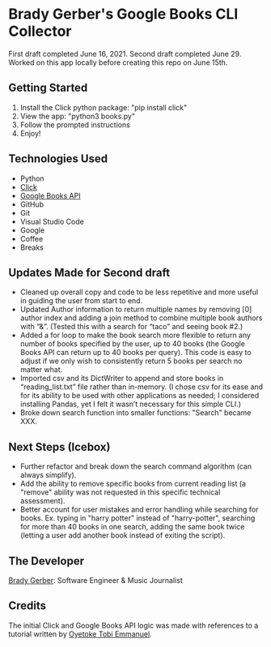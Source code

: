 # Brady Gerber's Google Books CLI Collector

First draft completed June 16, 2021. Second draft completed June 29. Worked on this app locally before creating this repo on June 15th.

## Getting Started

1. Install the Click python package: "pip install click"
2. View the app: "python3 books.py"
3. Follow the prompted instructions
4. Enjoy!

## Technologies Used

- Python
- [Click](https://click.palletsprojects.com/en/8.0.x/)
- [Google Books API](https://developers.google.com/books/docs/v1/getting_started)
- GitHub
- Git
- Visual Studio Code
- Google
- Coffee
- Breaks

## Updates Made for Second draft
- Cleaned up overall copy and code to be less repetitive and more useful in guiding the user from start to end.
- Updated Author information to return multiple names by removing [0] author index and adding a join method to combine multiple book authors with “&”. (Tested this with a search for “taco” and seeing book #2.)
- Added a for loop to make the book search more flexible to return any number of books specified by the user, up to 40 books (the Google Books API can return up to 40 books per query). This code is easy to adjust if we only wish to consistently return 5 books per search no matter what.
- Imported csv and its DictWriter to append and store books in “reading_list.txt” file rather than in-memory. (I chose csv for its ease and for its ability to be used with other applications as needed; I considered installing Pandas, yet I felt it wasn’t necessary for this simple CLI.)
- Broke down search function into smaller functions: "Search" became XXX.

## Next Steps (Icebox)

- Further refactor and break down the search command algorithm (can always simplify).
- Add the ability to remove specific books from current reading list (a "remove" ability was not requested in this specific technical assessment).
- Better account for user mistakes and error handling while searching for books. Ex. typing in "harry potter" instead of "harry-potter", searching for more than 40 books in one search, adding the same book twice (letting a user add another book instead of exiting the script).

## The Developer

[Brady Gerber](https://github.com/bg-write): Software Engineer & Music Journalist

## Credits

The initial Click and Google Books API logic was made with references to a tutorial written by [Oyetoke Tobi Emmanuel](https://codeburst.io/building-beautiful-command-line-interfaces-with-python-26c7e1bb54df).
